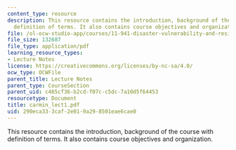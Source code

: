 ```yaml
---
content_type: resource
description: This resource contains the introduction, background of the course with
  definition of terms. It also contains course objectives and organization.
file: /ol-ocw-studio-app/courses/11-941-disaster-vulnerability-and-resilience-spring-2005/290eca333caf2e019a298501eae6cae0_carmin_lect1.pdf
file_size: 132687
file_type: application/pdf
learning_resource_types:
- Lecture Notes
license: https://creativecommons.org/licenses/by-nc-sa/4.0/
ocw_type: OCWFile
parent_title: Lecture Notes
parent_type: CourseSection
parent_uid: c465cf36-b2cd-f07c-c5dc-7a10d5f64453
resourcetype: Document
title: carmin_lect1.pdf
uid: 290eca33-3caf-2e01-9a29-8501eae6cae0
---
```

This resource contains the introduction, background of the course with definition of terms. It also contains course objectives and organization.